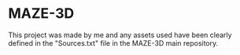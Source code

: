 # MAZE-3D
This project was made by me and any assets used have been clearly defined in the "Sources.txt" file in the MAZE-3D main repository.
